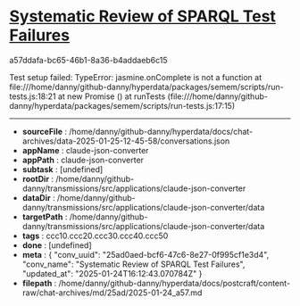# [Systematic Review of SPARQL Test Failures](https://claude.ai/chat/25ad0aed-bcf6-47c6-8e27-0f995cf1e3d4)

a57ddafa-bc65-46b1-8a36-b4addaeb6c15

Test setup failed: TypeError: jasmine.onComplete is not a function
    at file:///home/danny/github-danny/hyperdata/packages/semem/scripts/run-tests.js:18:21
    at new Promise (<anonymous>)
    at runTests (file:///home/danny/github-danny/hyperdata/packages/semem/scripts/run-tests.js:17:15)

---

* **sourceFile** : /home/danny/github-danny/hyperdata/docs/chat-archives/data-2025-01-25-12-45-58/conversations.json
* **appName** : claude-json-converter
* **appPath** : claude-json-converter
* **subtask** : [undefined]
* **rootDir** : /home/danny/github-danny/transmissions/src/applications/claude-json-converter
* **dataDir** : /home/danny/github-danny/transmissions/src/applications/claude-json-converter/data
* **targetPath** : /home/danny/github-danny/transmissions/src/applications/claude-json-converter/data
* **tags** : ccc10.ccc20.ccc30.ccc40.ccc50
* **done** : [undefined]
* **meta** : {
  "conv_uuid": "25ad0aed-bcf6-47c6-8e27-0f995cf1e3d4",
  "conv_name": "Systematic Review of SPARQL Test Failures",
  "updated_at": "2025-01-24T16:12:43.070784Z"
}
* **filepath** : /home/danny/github-danny/hyperdata/docs/postcraft/content-raw/chat-archives/md/25ad/2025-01-24_a57.md